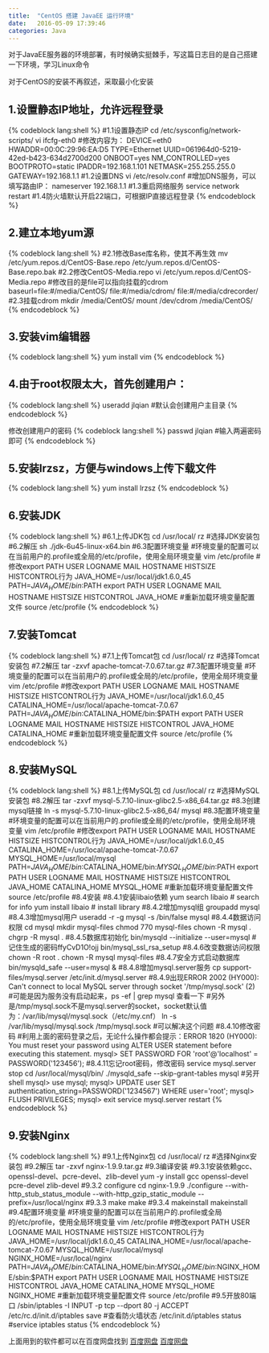 ```yaml
---
title:  "CentOS 搭建 JavaEE 运行环境"
date:   2016-05-09 17:39:46
categories: Java
---
```


对于JavaEE服务器的环境部署，有时候确实挺棘手，写这篇日志目的是自己搭建一下环境，学习Linux命令

对于CentOS的安装不再叙述，采取最小化安装

## 1.设置静态IP地址，允许远程登录
<!-- more -->
{% codeblock lang:shell %}
#1.1设置静态IP
cd  /etc/sysconfig/network-scripts/
vi ifcfg-eth0 
#修改内容为：
DEVICE=eth0
HWADDR=00:0C:29:96:EA:D5
TYPE=Ethernet
UUID=061964d0-5219-42ed-b423-634d2700d200
ONBOOT=yes
NM_CONTROLLED=yes
BOOTPROTO=static
IPADDR=192.168.1.101
NETMASK=255.255.255.0
GATEWAY=192.168.1.1
#1.2设置DNS
vi /etc/resolv.conf
#增加DNS服务，可以填写路由IP：
nameserver 192.168.1.1
#1.3重启网络服务
service network restart
#1.4防火墙默认开启22端口，可根据IP直接远程登录
{% endcodeblock %}

## 2.建立本地yum源
{% codeblock lang:shell %}
#2.1修改Base库名称，使其不再生效
mv /etc/yum.repos.d/CentOS-Base.repo /etc/yum.repos.d/CentOS-Base.repo.bak
#2.2修改CentOS-Media.repo
vi /etc/yum.repos.d/CentOS-Media.repo
#修改目的是file可以指向挂载的cdrom
baseurl=file:#/media/CentOS/
        file:#/media/cdrom/
        file:#/media/cdrecorder/
#2.3挂载cdrom
mkdir /media/CentOS/
mount /dev/cdrom /media/CentOS/
{% endcodeblock %}

## 3.安装vim编辑器
{% codeblock lang:shell %}
yum install vim
{% endcodeblock %}

## 4.由于root权限太大，首先创建用户：
{% codeblock lang:shell %}
useradd jlqian
#默认会创建用户主目录
{% endcodeblock %}

修改创建用户的密码
{% codeblock lang:shell %}
passwd jlqian
#输入两遍密码即可
{% endcodeblock %}

## 5.安装lrzsz，方便与windows上传下载文件
{% codeblock lang:shell %}
yum install lrzsz
{% endcodeblock %}

## 6.安装JDK
{% codeblock lang:shell %}
#6.1上传JDK包
cd /usr/local/
rz #选择JDK安装包
#6.2解压
sh ./jdk-6u45-linux-x64.bin
#6.3配置环境变量
#环境变量的配置可以在当前用户的.profile或全局的/etc/profile，使用全局环境变量
vim /etc/profile
#修改export PATH USER LOGNAME MAIL HOSTNAME HISTSIZE HISTCONTROL行为
JAVA_HOME=/usr/local/jdk1.6.0_45
PATH=$JAVA_HOME/bin:$PATH
export PATH USER LOGNAME MAIL HOSTNAME HISTSIZE HISTCONTROL JAVA_HOME
#重新加载环境变量配置文件
source /etc/profile
{% endcodeblock %}

## 7.安装Tomcat
{% codeblock lang:shell %}
#7.1上传Tomcat包
cd /usr/local/
rz #选择Tomcat安装包
#7.2解压
tar -zxvf apache-tomcat-7.0.67.tar.gz 
#7.3配置环境变量
#环境变量的配置可以在当前用户的.profile或全局的/etc/profile，使用全局环境变量
vim /etc/profile
#修改export PATH USER LOGNAME MAIL HOSTNAME HISTSIZE HISTCONTROL行为
JAVA_HOME=/usr/local/jdk1.6.0_45
CATALINA_HOME=/usr/local/apache-tomcat-7.0.67
PATH=$JAVA_HOME/bin:$CATALINA_HOME/bin:$PATH
export PATH USER LOGNAME MAIL HOSTNAME HISTSIZE HISTCONTROL JAVA_HOME CATALINA_HOME
#重新加载环境变量配置文件
source /etc/profile
{% endcodeblock %}

## 8.安装MySQL
{% codeblock lang:shell %}
#8.1上传MySQL包
cd /usr/local/
rz #选择MySQL安装包
#8.2解压
tar -zxvf mysql-5.7.10-linux-glibc2.5-x86_64.tar.gz
#8.3创建mysql链接
ln -s mysql-5.7.10-linux-glibc2.5-x86_64/ mysql
#8.3配置环境变量
#环境变量的配置可以在当前用户的.profile或全局的/etc/profile，使用全局环境变量
vim /etc/profile
#修改export PATH USER LOGNAME MAIL HOSTNAME HISTSIZE HISTCONTROL行为
JAVA_HOME=/usr/local/jdk1.6.0_45
CATALINA_HOME=/usr/local/apache-tomcat-7.0.67
MYSQL_HOME=/usr/local/mysql
PATH=$JAVA_HOME/bin:$CATALINA_HOME/bin:$MYSQL_HOME/bin:$PATH
export PATH USER LOGNAME MAIL HOSTNAME HISTSIZE HISTCONTROL JAVA_HOME CATALINA_HOME MYSQL_HOME
#重新加载环境变量配置文件
source /etc/profile
#8.4安装
#8.4.1安装libaio依赖
yum search libaio  # search for info
yum install libaio # install library
#8.4.2增加mysql组
groupadd mysql
#8.4.3增加mysql用户
useradd -r -g mysql -s /bin/false mysql
#8.4.4数据访问权限
cd mysql
mkdir mysql-files
chmod 770 mysql-files
chown -R mysql .
chgrp -R mysql .
#8.4.5数据库初始化
bin/mysqld --initialize --user=mysql #记住生成的密码ffyCvD1O!ojj
bin/mysql_ssl_rsa_setup
#8.4.6改变数据访问权限             
chown -R root .
chown -R mysql mysql-files
#8.4.7安全方式启动数据库
bin/mysqld_safe --user=mysql &
#8.4.8增加mysql.server服务
cp support-files/mysql.server /etc/init.d/mysql.server
#8.4.9出现ERROR 2002 (HY000): Can't connect to local MySQL server through socket '/tmp/mysql.sock' (2)
#可能是因为服务没有启动起来，ps -ef | grep mysql 查看一下
#另外是/tmp/mysql.sock不是mysql.server的socket，socket默认值为：/var/lib/mysql/mysql.sock（/etc/my.cnf）
ln -s /var/lib/mysql/mysql.sock /tmp/mysql.sock #可以解决这个问题
#8.4.10修改密码
#利用上面的密码登录之后，无论什么操作都会提示：ERROR 1820 (HY000): You must reset your password using ALTER USER statement before executing this statement.
mysql> SET PASSWORD FOR 'root'@'localhost' = PASSWORD('123456');
#8.4.11忘记root密码，修改密码
service mysql.server stop
cd /usr/local/mysql/bin/
./mysqld_safe --skip-grant-tables
mysql  #另开shell
mysql> use mysql;
mysql> UPDATE user SET authentication_string=PASSWORD('1234567') WHERE user='root';
mysql> FLUSH PRIVILEGES;
mysql> exit
service mysql.server restart
{% endcodeblock %}

## 9.安装Nginx
{% codeblock lang:shell %}
#9.1上传Nginx包
cd /usr/local/
rz #选择Nginx安装包
#9.2解压
tar -zxvf nginx-1.9.9.tar.gz
#9.3编译安装
#9.3.1安装依赖gcc、openssl-devel、pcre-devel、zlib-devel
yum -y install gcc openssl-devel pcre-devel zlib-devel
#9.3.2 configure
cd nginx-1.9.9
./configure --with-http_stub_status_module --with-http_gzip_static_module --prefix=/usr/local/nginx
#9.3.3 make
make
#9.3.4 makeinstall
makeinstall
#9.4配置环境变量
#环境变量的配置可以在当前用户的.profile或全局的/etc/profile，使用全局环境变量
vim /etc/profile
#修改export PATH USER LOGNAME MAIL HOSTNAME HISTSIZE HISTCONTROL行为
JAVA_HOME=/usr/local/jdk1.6.0_45
CATALINA_HOME=/usr/local/apache-tomcat-7.0.67
MYSQL_HOME=/usr/local/mysql
NGINX_HOME=/usr/local/nginx
PATH=$JAVA_HOME/bin:$CATALINA_HOME/bin:$MYSQL_HOME/bin:$NGINX_HOME/sbin:$PATH
export PATH USER LOGNAME MAIL HOSTNAME HISTSIZE HISTCONTROL JAVA_HOME CATALINA_HOME MYSQL_HOME NGINX_HOME
#重新加载环境变量配置文件
source /etc/profile
#9.5开放80端口
/sbin/iptables -I INPUT -p tcp --dport 80 -j ACCEPT
/etc/rc.d/init.d/iptables save
#查看防火墙状态
/etc/init.d/iptables status #service iptables status
{% endcodeblock %}

上面用到的软件都可以在百度网盘找到 [百度网盘] [百度网盘]

[百度网盘]: http://pan.baidu.com/s/1pKpWv6j